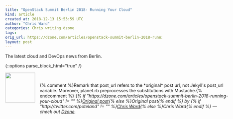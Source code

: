```yaml
---
title: "OpenStack Summit Berlin 2018- Running Your Cloud"
kind: article
created_at: 2018-12-13 15:53:59 UTC
author: "Chris Ward"
categories: Chris writing dzone
tags: 
orig_url: https://dzone.com/articles/openstack-summit-berlin-2018-running-your-cloud
layout: post
---
```

The latest cloud and DevOps news from Berlin.


{::options parse_block_html="true" /}
<div class="author">
   <img src="https://www.rss-specifications.com/rss-spec-rss.gif" style="width: 96px; height: 96;">
   <span style="position: absolute; padding: 32px 15px;">{% comment %}Remark that post_url refers to the *original* post url, not Jekyll's post_url variable. Moreover, planet.rb preprocesses the substitutions with Mustache.{% endcomment %}
      <i>{% if "https://dzone.com/articles/openstack-summit-berlin-2018-running-your-cloud" != "" %}<a href="https://dzone.com/articles/openstack-summit-berlin-2018-running-your-cloud">Original post</a>{% else %}Original post{% endif %} by {% if "http://twitter.com/poteland" != "" %}<a href="http://twitter.com/poteland">Chris Ward</a>{% else %}Chris Ward{% endif %} &mdash; check out <a href="https://dzone.com">Dzone</a>.</i>
  </span>
</div>
